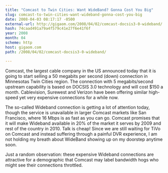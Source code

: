 ```yaml
---
title: "Comcast to Twin Cities: Want WideBand? Gonna Cost You Big"
slug: comcast-to-twin-cities-want-wideband-gonna-cost-you-big
date: 2008-04-03 08:17:17 -0500
external-url: http://gigaom.com/2008/04/02/comcast-docsis3-0-wideband/
hash: 74caad491a79a4f579c41e27f6e41f6f
year: 2008
month: 04
scheme: http
host: gigaom.com
path: /2008/04/02/comcast-docsis3-0-wideband/

---
```


Comcast, the largest cable company in the US announced today that it is going to start selling a 50 megabits per second (down) connection in Minnesotas Twin Cities region. The connection with 5 megabits/second upstream capability is based on DOCSIS 3.0 technology and will cost $150 a month. Cablevision, Surewest and Verizon have been offering similar high-speed yet very expensive connections for a while now.


The so-called Wideband connection is getting a lot of attention today, though the service is unavailable in larger Comcast markets like San Francisco, where 16 Mbps is as fast as you can go. Comcast promises that it will make Wideband available in 20% of the market it serves by 2009 and rest of the country in 2010. Talk is cheap! Since we are still waiting for TiVo on Comcast and instead suffering through a painful DVR experience, I am not holding my breath about WideBand showing up on my doorstep anytime soon.


Just a random observation: these expensive Wideband connections are attractive  for a demographic that Comcast may label bandwidth hogs who might see their connections throttled.
